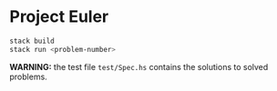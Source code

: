 # Project Euler

```bash
stack build
stack run <problem-number>
```

**WARNING:** the test file `test/Spec.hs` contains the solutions to solved
problems.
